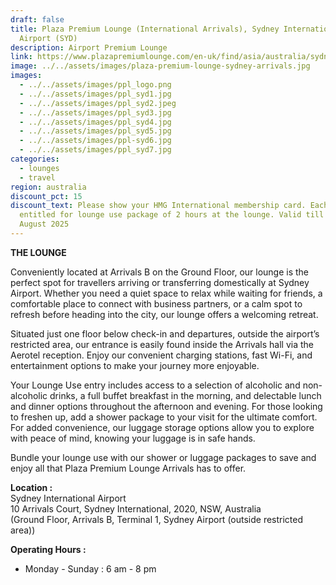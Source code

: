 ```yaml
---
draft: false
title: Plaza Premium Lounge (International Arrivals), Sydney International
  Airport (SYD)
description: Airport Premium Lounge
link: https://www.plazapremiumlounge.com/en-uk/find/asia/australia/sydney/sydney-airport/international-arrivals-terminal-one
image: ../../assets/images/plaza-premium-lounge-sydney-arrivals.jpg
images:
  - ../../assets/images/ppl_logo.png
  - ../../assets/images/ppl_syd1.jpg
  - ../../assets/images/ppl_syd2.jpeg
  - ../../assets/images/ppl_syd3.jpg
  - ../../assets/images/ppl_syd4.jpg
  - ../../assets/images/ppl_syd5.jpg
  - ../../assets/images/ppl-syd6.jpg
  - ../../assets/images/ppl_syd7.jpg
categories:
  - lounges
  - travel
region: australia
discount_pct: 15
discount_text: Please show your HMG International membership card. Each visit is
  entitled for lounge use package of 2 hours at the lounge. Valid till 31st
  August 2025
---
```


**THE LOUNGE**

Conveniently located at Arrivals B on the Ground Floor, our lounge is the perfect spot for travellers arriving or transferring domestically at Sydney Airport. Whether you need a quiet space to relax while waiting for friends, a comfortable place to connect with business partners, or a calm spot to refresh before heading into the city, our lounge offers a welcoming retreat.

Situated just one floor below check-in and departures, outside the airport’s restricted area, our entrance is easily found inside the Arrivals hall via the Aerotel reception. Enjoy our convenient charging stations, fast Wi-Fi, and entertainment options to make your journey more enjoyable.

Your Lounge Use entry includes access to a selection of alcoholic and non-alcoholic drinks, a full buffet breakfast in the morning, and delectable lunch and dinner options throughout the afternoon and evening. For those looking to freshen up, add a shower package to your visit for the ultimate comfort. For added convenience, our luggage storage options allow you to explore with peace of mind, knowing your luggage is in safe hands.

Bundle your lounge use with our shower or luggage packages to save and enjoy all that Plaza Premium Lounge Arrivals has to offer.

**Location :**\
Sydney International Airport\
10 Arrivals Court, Sydney International, 2020, NSW, Australia\
(Ground Floor, Arrivals B, Terminal 1, Sydney Airport (outside restricted area))

**Operating Hours :**

- Monday - Sunday : 6 am - 8 pm
